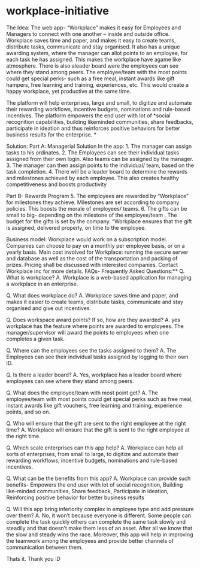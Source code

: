 # workplace-initiative
The Idea:
The web app- “Workplace” makes it easy for Employees and Managers to connect with one another – inside and outside office. Workplace saves time and paper, and makes it easy to create teams, distribute tasks, communicate and stay organised. It also has a unique awarding system, where the manager can allot points to an employee, for each task he has assigned. This makes the workplace have agame like atmosphere. There is also aleader board were the employees can see where they stand among peers. The employee/team with the most points could get special perks- such as a free meal, instant awards like gift hampers, free learning and training, experiences, etc. This would create a happy workplace, yet productive at the same time.

The platform will help enterprises, large and small, to digitize and automate their rewarding workflows, incentive budgets, nominations and rule-based incentives. The platform empowers the end user with lot of *social recognition capabilities, building likeminded communities, share feedbacks, participate in ideation and thus reinforces positive behaviors for better business results for the enterprise. *

Solution:
Part A: Managerial Solution In the app: 1. The manager can assign tasks to his ordinates. 2. The Employees can see their individual tasks assigned from their own login. Also teams can be assigned by the manager. 3. The manager can then assign points to the individual/ team, based on the task completion. 4. There will be a leader board to determine the rewards and milestones achieved by each employee. This also creates healthy competitiveness and boosts productivity

Part B- Rewards Program 5. The employees are rewarded by “Workplace” for milestones they achieve. Milestones are set according to company policies. This boosts the morale of employees/ teams. 6. The gifts can be small to big- depending on the milestone of the employee/team . The budget for the gifts is set by the company. “Workplace ensures that the gift is assigned, delivered properly, on time to the employee.

Business model:
Workplace would work on a subscription model. Companies can choose to pay on a monthly per employee basis, or on a yearly basis.
Main cost involved for Workplace: running the secure server and database as well as the cost of the transportation and packing of prizes.
Pricing shall be discussed with interested companies. Contact Workplace inc for more details.
FAQs- Frequently Asked Questions:**
Q. What is workplace? A. Workplace is a web-based application for managing a workplace in an enterprise.

Q. What does workplace do? A. Workplace saves time and paper, and makes it easier to create teams, distribute tasks, communicate and stay organised and give out incentives.

Q. Does workspace award points? If so, how are they awarded? A. yes workplace has the feature where points are awarded to employees. The manager/supervisor will award the points to employees when one completes a given task.

Q. Where can the employees see the tasks assigned to them? A. The Employees can see their individual tasks assigned by logging to their own ID.

Q. Is there a leader board? A. Yes, workplace has a leader board where employees can see where they stand among peers.

Q. What does the employee/team with most point get? A. The employee/team with most points could get special perks such as free meal, instant awards like gift vouchers, free learning and training, experience points, and so on.

Q. Who will ensure that the gift are sent to the right employee at the right time? A. Workplace will ensure that the gift is sent to the right employee at the right time.

Q. Which scale enterprises can this app help? A. Workplace can help all sorts of enterprises, from small to large, to digitize and automate their rewarding workflows, incentive budgets, nominations and rule-based incentives.

Q. What can be the benefits from this app? A. Workplace can provide such benefits- Empowers the end user with lot of social recognition, Building like-minded communities, Share feedback, Participate in ideation, Reinforcing positive behavior for better business results

Q. Will this app bring inferiority complex in employee type and add pressure over them? A. No, it won’t because everyone is different. Some people can complete the task quickly others can complete the same task slowly and steadily and that doesn’t make them less of an asset. After all we know that the slow and steady wins the race. Moreover, this app will help in improving the teamwork among the employees and provide better channels of communication between them.

Thats it. Thank you :D
